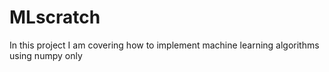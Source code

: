 # MLscratch

In this project I am covering how to implement machine learning algorithms using numpy only

